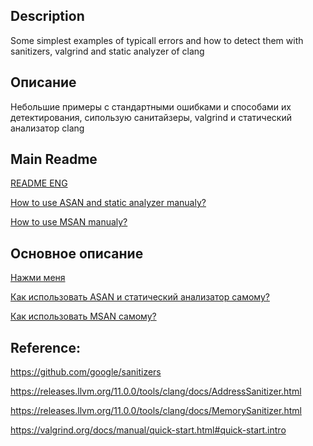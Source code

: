 ## Description
Some simplest examples of typicall errors and how to detect them with sanitizers, valgrind and static analyzer of clang

## Описание
Небольшие примеры с стандартными ошибками и способами их детектирования, сипользую санитайзеры, valgrind и статический анализатор clang


## Main Readme
[README ENG](/docks/README-ENG.md)

[How to use ASAN and static analyzer manualy?](/asan/README.md)

[How to use MSAN manualy?](/msan/README.md)

## Основное описание
[Нажми меня](/docks/README-RUS.md)

[Как использовать ASAN и статический анализатор самому?](/asan/README.md)

[Как использовать MSAN самому?](/msan/README.md)

## Reference:
https://github.com/google/sanitizers

https://releases.llvm.org/11.0.0/tools/clang/docs/AddressSanitizer.html

https://releases.llvm.org/11.0.0/tools/clang/docs/MemorySanitizer.html

https://valgrind.org/docs/manual/quick-start.html#quick-start.intro


